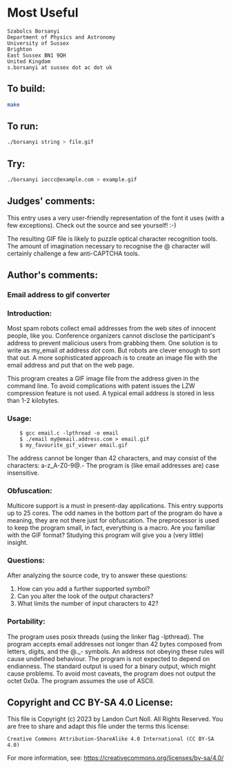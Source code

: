 # Most Useful

    Szabolcs Borsanyi
    Department of Physics and Astronomy
    University of Sussex
    Brighton
    East Sussex BN1 9QH
    United Kingdom
    s.borsanyi at sussex dot ac dot uk

## To build:

```sh
make
```

## To run:

```sh
./borsanyi string > file.gif
```

## Try:

```sh
./borsanyi ioccc@example.com > example.gif
```

## Judges' comments:

This entry uses a very user-friendly representation of the font
it uses (with a few exceptions).   Check out the source and see
yourself!  :-)

The resulting GIF file is likely to puzzle optical character
recognition tools.  The amount of imagination necessary to
recognise the @ character will certainly challenge a few
anti-CAPTCHA tools.

## Author's comments:

### Email address to gif converter

### Introduction:

Most spam robots collect email addresses from the web sites of
innocent people, like you. Conference organizers cannot disclose
the participant's address to prevent malicious users from
grabbing them. One solution is to write as my_email _at_ address
_dot_ com. But robots are clever enough to sort that out.  A
more sophisticated approach is to create an image file with the
email address and put that on the web page.

This program creates a GIF image file from the address given
in the command line. To avoid complications with patent issues
the LZW compression feature is not used. A typical email address
is stored in less than 1-2 kilobytes.

### Usage:

        $ gcc email.c -lpthread -o email
        $ ./email my@email.address.com > email.gif
        $ my_favourite_gif_viewer email.gif

The address cannot be longer than 42 characters, and may consist of
the characters: a-z_A-Z0-9@.-
The program is (like email addresses are) case insensitive.

### Obfuscation:

Multicore support is a must in present-day applications. This
entry supports up to 25 cores.  The odd names in the bottom
part of the program do have a meaning, they are not there just
for obfuscation. The preprocessor is used to keep the program
small, in fact, everything is a macro. Are you familiar with
the GIF format? Studying this program will give you a (very
little) insight.

### Questions:

After analyzing the source code, try to answer these questions:
1. How can you add a further supported symbol?
2. Can you alter the look of the output characters?
3. What limits the number of input characters to 42?

### Portability:

The program uses posix threads (using the linker flag -lpthread).
The program accepts email addresses not longer than 42 bytes
composed from letters, digits, and the @._- symbols. An address
not obeying these rules will cause undefined behaviour.  The
program is not expected to depend on endianness.  The standard
output is used for a binary output, which might cause problems.
To avoid most caveats, the program does not output the octet
0x0a.  The program assumes the use of ASCII.

## Copyright and CC BY-SA 4.0 License:

This file is Copyright (c) 2023 by Landon Curt Noll.  All Rights Reserved.
You are free to share and adapt this file under the terms this license:

    Creative Commons Attribution-ShareAlike 4.0 International (CC BY-SA 4.0)

For more information, see: https://creativecommons.org/licenses/by-sa/4.0/
